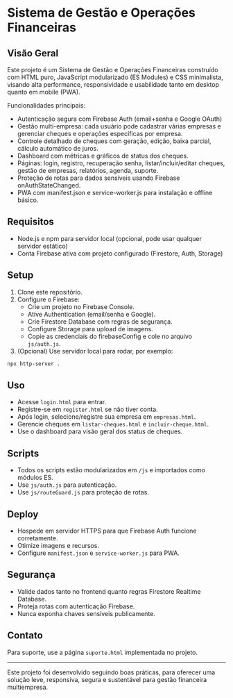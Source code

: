 # Sistema de Gestão e Operações Financeiras

## Visão Geral

Este projeto é um Sistema de Gestão e Operações Financeiras construído com HTML puro, JavaScript modularizado (ES Modules) e CSS minimalista, visando alta performance, responsividade e usabilidade tanto em desktop quanto em mobile (PWA).

Funcionalidades principais:

- Autenticação segura com Firebase Auth (email+senha e Google OAuth)
- Gestão multi-empresa: cada usuário pode cadastrar várias empresas e gerenciar cheques e operações específicas por empresa.
- Controle detalhado de cheques com geração, edição, baixa parcial, cálculo automático de juros.
- Dashboard com métricas e gráficos de status dos cheques.
- Páginas: login, registro, recuperação senha, listar/incluir/editar cheques, gestão de empresas, relatórios, agenda, suporte.
- Proteção de rotas para dados sensíveis usando Firebase onAuthStateChanged.
- PWA com manifest.json e service-worker.js para instalação e offline básico.

## Requisitos

- Node.js e npm para servidor local (opcional, pode usar qualquer servidor estático)
- Conta Firebase ativa com projeto configurado (Firestore, Auth, Storage)

## Setup

1. Clone este repositório.
2. Configure o Firebase:
   - Crie um projeto no Firebase Console.
   - Ative Authentication (email/senha e Google).
   - Crie Firestore Database com regras de segurança.
   - Configure Storage para upload de imagens.
   - Copie as credenciais do firebaseConfig e cole no arquivo `js/auth.js`.
3. (Opcional) Use servidor local para rodar, por exemplo:

```sh
npx http-server .
```

## Uso

- Acesse `login.html` para entrar.
- Registre-se em `register.html` se não tiver conta.
- Após login, selecione/registre sua empresa em `empresas.html`.
- Gerencie cheques em `listar-cheques.html` e `incluir-cheque.html`.
- Use o dashboard para visão geral dos status de cheques.

## Scripts

- Todos os scripts estão modularizados em `/js` e importados como módulos ES.
- Use `js/auth.js` para autenticação.
- Use `js/routeGuard.js` para proteção de rotas.

## Deploy

- Hospede em servidor HTTPS para que Firebase Auth funcione corretamente.
- Otimize imagens e recursos.
- Configure `manifest.json` e `service-worker.js` para PWA.

## Segurança

- Valide dados tanto no frontend quanto regras Firestore Realtime Database.
- Proteja rotas com autenticação Firebase.
- Nunca exponha chaves sensíveis publicamente.

## Contato

Para suporte, use a página `suporte.html` implementada no projeto.

---

Este projeto foi desenvolvido seguindo boas práticas, para oferecer uma solução leve, responsiva, segura e sustentável para gestão financeira multiempresa.
